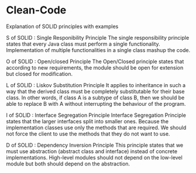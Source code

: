 # Clean-Code
Explanation of SOLID principles with examples

S of SOLID : Single Responibility Principle
The single responsibility principle states that every Java class must perform a single functionality. Implementation of multiple functionalities in a single class mashup the code.

O of SOLID : Open/closed Principle
The Open/Closed principle states that according to new requirements, the module should be open for extension but closed for modification.

L of SOLID : Liskov Substitution Principle
It applies to inheritance in such a way that the derived class must be completely substitutable for their base class. In other words, if class A is a subtype of class B, then we should be able to replace B with A without interrupting the behaviour of the program.

I of SOLID : Interface Segregation Principle
Interface Segregation Principle states that the larger interfaces split into smaller ones. Because the implementation classes use only the methods that are required. We should not force the client to use the methods that they do not want to use.

D of SOLID : Dependency Inversion Principle
This principle states that we must use abstraction (abstract class and interface) instead of concrete implementations. High-level modules should not depend on the low-level module but both should depend on the abstraction.
